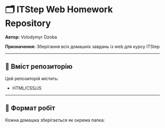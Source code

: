 # 🗂️ ITStep Web Homework Repository

**Автор:** Volodymyr Dzoba  

**Призначення:** Зберігання всіх домашніх завдань із web для курсу ITStep

---

## 📁 Вміст репозиторію

Цей репозиторій містить:

- HTML/CSS/JS

---

## 📌 Формат робіт

Кожна домашка зберігається як окрема папка:
